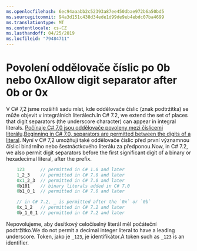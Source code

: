 ```yaml
---
ms.openlocfilehash: 6ec94aaabb2c52393a87ee450dbae972b6a50bd5
ms.sourcegitcommit: 94a3d151c438d34ede1d99de9eb4ebdc07ba4699
ms.translationtype: MT
ms.contentlocale: cs-CZ
ms.lasthandoff: 04/25/2019
ms.locfileid: "79484711"
---
```

# <a name="allow-digit-separator-after-0b-or-0x"></a><span data-ttu-id="bdd84-101">Povolení oddělovače číslic po 0b nebo 0x</span><span class="sxs-lookup"><span data-stu-id="bdd84-101">Allow digit separator after 0b or 0x</span></span>

<span data-ttu-id="bdd84-102">V C# 7,2 jsme rozšířili sadu míst, kde oddělovače číslic (znak podtržítka) se může objevit v integrálních literálech.</span><span class="sxs-lookup"><span data-stu-id="bdd84-102">In C# 7.2, we extend the set of places that digit separators (the underscore character) can appear in integral literals.</span></span> <span data-ttu-id="bdd84-103">[Počínaje C# 7,0 jsou oddělovače povoleny mezi číslicemi literálu](../csharp-7.0/digit-separators.md).</span><span class="sxs-lookup"><span data-stu-id="bdd84-103">[Beginning in C# 7.0, separators are permitted between the digits of a literal](../csharp-7.0/digit-separators.md).</span></span> <span data-ttu-id="bdd84-104">Nyní v C# 7,2 umožňují také oddělovače číslic před první významnou číslicí binárního nebo šestnáctkového literálu za předponou.</span><span class="sxs-lookup"><span data-stu-id="bdd84-104">Now, in C# 7.2, we also permit digit separators before the first significant digit of a binary or hexadecimal literal, after the prefix.</span></span>

```csharp
    123      // permitted in C# 1.0 and later
    1_2_3    // permitted in C# 7.0 and later
    0x1_2_3  // permitted in C# 7.0 and later
    0b101    // binary literals added in C# 7.0
    0b1_0_1  // permitted in C# 7.0 and later

    // in C# 7.2, _ is permitted after the `0x` or `0b`
    0x_1_2   // permitted in C# 7.2 and later
    0b_1_0_1 // permitted in C# 7.2 and later
```

<span data-ttu-id="bdd84-105">Nepovolujeme, aby desítkový celočíselný literál měl počáteční podtržítko.</span><span class="sxs-lookup"><span data-stu-id="bdd84-105">We do not permit a decimal integer literal to have a leading underscore.</span></span> <span data-ttu-id="bdd84-106">Token, jako je `_123`, je identifikátor.</span><span class="sxs-lookup"><span data-stu-id="bdd84-106">A token such as `_123` is an identifier.</span></span>
